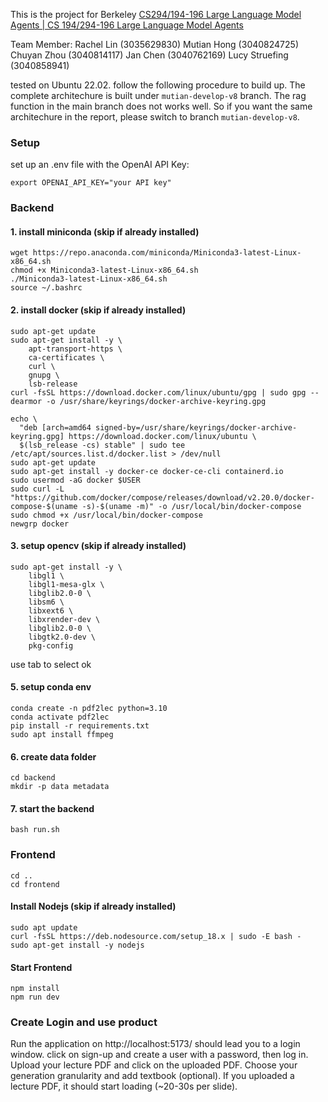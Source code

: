 This is the project for Berkeley [CS294/194-196 Large Language Model Agents | CS 194/294-196 Large Language Model Agents](https://rdi.berkeley.edu/llm-agents/f24)

Team Member:
Rachel Lin (3035629830)
Mutian Hong (3040824725)
Chuyan Zhou (3040814117)
Jan Chen (3040762169)
Lucy Struefing (3040858941)

tested on Ubuntu 22.02.
follow the following procedure to build up.
The complete architechure is built under `mutian-develop-v8` branch. The rag function in the main branch does not works well. So if you want the same architechure in the report, please switch to branch `mutian-develop-v8`.

### Setup
set up an .env file with the OpenAI API Key:
```
export OPENAI_API_KEY="your API key"
```

### Backend
#### 1. install miniconda (skip if already installed)
```
wget https://repo.anaconda.com/miniconda/Miniconda3-latest-Linux-x86_64.sh
chmod +x Miniconda3-latest-Linux-x86_64.sh
./Miniconda3-latest-Linux-x86_64.sh
source ~/.bashrc
```

#### 2. install docker (skip if already installed)
```
sudo apt-get update
sudo apt-get install -y \
    apt-transport-https \
    ca-certificates \
    curl \
    gnupg \
    lsb-release
curl -fsSL https://download.docker.com/linux/ubuntu/gpg | sudo gpg --dearmor -o /usr/share/keyrings/docker-archive-keyring.gpg

echo \
  "deb [arch=amd64 signed-by=/usr/share/keyrings/docker-archive-keyring.gpg] https://download.docker.com/linux/ubuntu \
  $(lsb_release -cs) stable" | sudo tee /etc/apt/sources.list.d/docker.list > /dev/null
sudo apt-get update
sudo apt-get install -y docker-ce docker-ce-cli containerd.io
sudo usermod -aG docker $USER
sudo curl -L "https://github.com/docker/compose/releases/download/v2.20.0/docker-compose-$(uname -s)-$(uname -m)" -o /usr/local/bin/docker-compose
sudo chmod +x /usr/local/bin/docker-compose
newgrp docker
```

#### 3. setup opencv (skip if already installed)
```
sudo apt-get install -y \
    libgl1 \
    libgl1-mesa-glx \
    libglib2.0-0 \
    libsm6 \
    libxext6 \
    libxrender-dev \
    libglib2.0-0 \
    libgtk2.0-dev \
    pkg-config
```

use tab to select ok

#### 5. setup conda env
```
conda create -n pdf2lec python=3.10
conda activate pdf2lec
pip install -r requirements.txt
sudo apt install ffmpeg
```

#### 6. create data folder
```
cd backend
mkdir -p data metadata
```

#### 7. start the backend
```
bash run.sh
```

### Frontend
```
cd ..
cd frontend
```

#### Install Nodejs (skip if already installed)
```
sudo apt update
curl -fsSL https://deb.nodesource.com/setup_18.x | sudo -E bash -
sudo apt-get install -y nodejs
```

#### Start Frontend
```
npm install
npm run dev
```

### Create Login and use product
Run the application on http://localhost:5173/ should lead you to a login window. click on sign-up and create a user with a password, then log in. Upload your lecture PDF and click on the uploaded PDF. Choose your generation granularity and add textbook (optional). If you uploaded a lecture PDF, it should start loading (~20-30s per slide).
